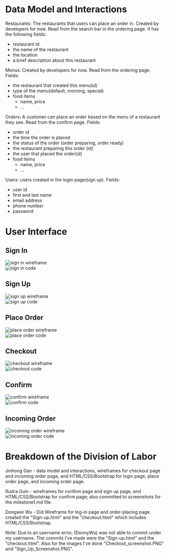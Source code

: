 # Data Model and Interactions
Restaurants: The restaurants that users can place an order in. Created by developers for now. Read from the search bar in the ordering page. It has the following fields:
- restaurant id
- the name of the restaurant
- the location
- a brief description about this restaurant

Menus: Created by developers for now. Read from the ordering page. Fields:
- the restaurant that created this menu(id)
- type of the menu(default, morning, special)
- food items
  - name, price
  - ...

Orders: A customer can place an order based on the menu of a restaurant they see. Read from the confirm page. Fields:
- order id
- the time the order is placed
- the status of the order (order preparing, order ready)
- the restaurant preparing this order (id)
- the user that placed the order(id)
- food items
  - name, price
  - ...

Users: users created in the login page(sign up). Fields:
- user id
- first and last name
- email address
- phone number
- password

# User Interface
## Sign In  
![sign in wireframe](https://github.com/Jinhong19/cs326-final-iota/blob/master/docs/images/sign_In_wireframe.PNG)  
![sign in code](https://github.com/Jinhong19/cs326-final-iota/blob/master/docs/images/sign_in_screenshot.png)  

## Sign Up  
![sign up wireframe](https://github.com/Jinhong19/cs326-final-iota/blob/master/docs/images/sign_up_wireframe.PNG)  
![sign up code](https://github.com/Jinhong19/cs326-final-iota/blob/master/docs/images/Sign_Up_Screenshot.PNG)

## Place Order  
![place order wireframe](https://github.com/Jinhong19/cs326-final-iota/blob/master/docs/images/place_order_wireframe.PNG)  
![place order code](https://github.com/Jinhong19/cs326-final-iota/blob/master/docs/images/place_order_screenshot.png)

## Checkout  
![checkout wireframe](https://github.com/Jinhong19/cs326-final-iota/blob/master/docs/images/checkout_wireframe.png)  
![checkout code](https://github.com/Jinhong19/cs326-final-iota/blob/master/docs/images/Checkout_screenshot.PNG)

## Confirm  
![confirm wireframe](https://github.com/Jinhong19/cs326-final-iota/blob/master/docs/images/confirm_page_wireframe.png)  
![confirm code](https://github.com/Jinhong19/cs326-final-iota/blob/master/docs/images/confirm_page_screenshot.png)

## Incoming Order
![incoming order wireframe](https://github.com/Jinhong19/cs326-final-iota/blob/master/docs/images/incoming_order_wireframe.png)  
![incoming order code](https://github.com/Jinhong19/cs326-final-iota/blob/master/docs/images/incoming_order_screenshot.png)

# Breakdown of the Division of Labor
Jinhong Gan - data model and interactions, wireframes for checkout page and incoming order page, and HTML/CSS/Bootstrap for login page, place order page, and incoming order page.

Rudra Guin - wireframes for confirm page and sign up page, and HTML/CSS/Bootstrap for confirm page; also committed to screenshots for the milestone1.md file.  

Dongwei Wu - Did Wireframe for log-in page and order-placing page. created the "Sign-up.html" and the "checkout.html" which includes HTML/CSS/Bootstrap.

Note: Due to an username error, (DonnyWu) was not able to commit under my username. The commits I've made were the "Sign-up.html" and the "checkout.html". Also for the images I've done "Checkout_screenshot.PNG" and "Sign_Up_Screenshot.PNG".